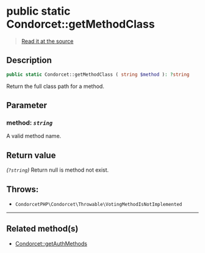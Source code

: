 # public static Condorcet::getMethodClass

> [Read it at the source](https://github.com/julien-boudry/Condorcet/blob/master/src/Condorcet.php#L147)

## Description    

```php
public static Condorcet::getMethodClass ( string $method ): ?string
```

Return the full class path for a method.

## Parameter

### **method:** *`string`*   
A valid method name.    


## Return value   

*(`?string`)* Return null is method not exist.



## Throws:   

* ```CondorcetPHP\Condorcet\Throwable\VotingMethodIsNotImplemented``` 

---------------------------------------

## Related method(s)      

* [Condorcet::getAuthMethods](/Docs/api-reference/Condorcet%20Class/Condorcet--getAuthMethods.md)    
